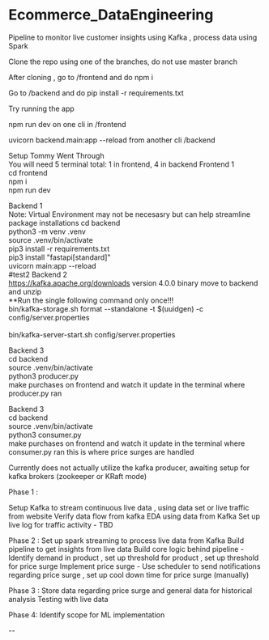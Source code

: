 # Ecommerce_DataEngineering
Pipeline to monitor live customer insights using Kafka , process data using Spark 

Clone the repo using one of the branches, do not use master branch 

After cloning , go to /frontend and do npm i 

Go to /backend and do pip install -r requirements.txt

Try running the app 

npm run dev on one cli in /frontend
  
uvicorn backend.main:app --reload from another cli /backend


Setup Tommy Went Through<br/>
You will need 5 terminal total: 1 in frontend, 4 in backend
Frontend 1<br/>
cd frontend<br/>
npm i<br/>
npm run dev<br/>

Backend 1<br/>
Note: Virtual Environment may not be necesasry but can help streamline package installations
cd backend<br/>
python3 -m venv .venv<br/>
source .venv/bin/activate<br/>
pip3 install -r requirements.txt<br/>
pip3 install "fastapi[standard]"<br/>
uvicorn main:app --reload<br/>
#test2
Backend 2<br/>
https://kafka.apache.org/downloads version 4.0.0 binary move to backend and unzip <br/>
**Run the single following command only once!!!<br/>
bin/kafka-storage.sh format --standalone -t $(uuidgen) -c config/server.properties <br/><br/>
bin/kafka-server-start.sh config/server.properties <br/>

Backend 3<br/>
cd backend<br/>
source .venv/bin/activate<br/>
python3 producer.py<br/>
make purchases on frontend and watch it update in the terminal where producer.py ran<br/>

Backend 3<br/>
cd backend<br/>
source .venv/bin/activate<br/>
python3 consumer.py<br/>
make purchases on frontend and watch it update in the terminal where consumer.py ran this is where price surges are handled<br/>


Currently does not actually utilize the kafka producer, awaiting setup for kafka brokers (zookeeper or KRaft mode)

Phase 1 :

Setup Kafka to stream continuous live data , using data set or live traffic from website
Verify data flow from kafka 
EDA using data from Kafka
Set up live log for traffic activity - TBD 






Phase 2 :
Set up spark streaming to process live data from Kafka 
Build pipeline to get insights from live data
Build core logic behind pipeline - Identify demand in product , set up threshold for product , set up threshold for price surge 
Implement price surge - Use scheduler to send notifications regarding price surge , set up cool down time for price surge (manually)

Phase 3 :
Store data regarding price surge and general data for historical analysis
Testing with live data 

Phase 4:
Identify scope for ML implementation 

--
